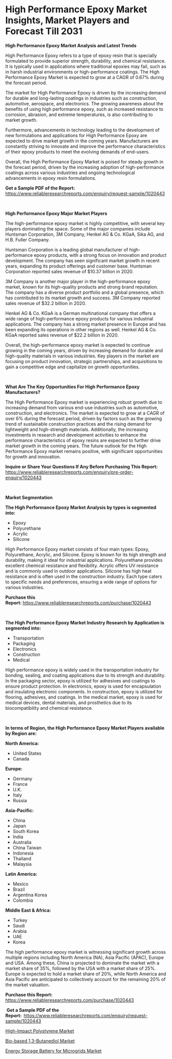 <p><h1>High Performance Epoxy Market Insights, Market Players and Forecast Till 2031</h1></p><p><strong>High Performance Epoxy Market Analysis and Latest Trends</strong></p>
<p><p>High Performance Epoxy refers to a type of epoxy resin that is specially formulated to provide superior strength, durability, and chemical resistance. It is typically used in applications where traditional epoxies may fail, such as in harsh industrial environments or high-performance coatings. The High Performance Epoxy Market is expected to grow at a CAGR of 0.67% during the forecast period.</p><p>The market for High Performance Epoxy is driven by the increasing demand for durable and long-lasting coatings in industries such as construction, automotive, aerospace, and electronics. The growing awareness about the benefits of using high performance epoxy, such as increased resistance to corrosion, abrasion, and extreme temperatures, is also contributing to market growth.</p><p>Furthermore, advancements in technology leading to the development of new formulations and applications for High Performance Epoxy are expected to drive market growth in the coming years. Manufacturers are constantly striving to innovate and improve the performance characteristics of their epoxy products to meet the evolving demands of end-users.</p><p>Overall, the High Performance Epoxy Market is poised for steady growth in the forecast period, driven by the increasing adoption of high-performance coatings across various industries and ongoing technological advancements in epoxy resin formulations.</p></p>
<p><strong>Get a Sample PDF of the Report:&nbsp;</strong> <a href="https://www.reliableresearchreports.com/enquiry/request-sample/1020443">https://www.reliableresearchreports.com/enquiry/request-sample/1020443</a></p>
<p>&nbsp;</p>
<p><strong>High Performance Epoxy Major Market Players</strong></p>
<p><p>The high-performance epoxy market is highly competitive, with several key players dominating the space. Some of the major companies include Huntsman Corporation, 3M Company, Henkel AG & Co. KGaA, Sika AG, and H.B. Fuller Company.</p><p>Huntsman Corporation is a leading global manufacturer of high-performance epoxy products, with a strong focus on innovation and product development. The company has seen significant market growth in recent years, expanding its product offerings and customer base. Huntsman Corporation reported sales revenue of $10.37 billion in 2020.</p><p>3M Company is another major player in the high-performance epoxy market, known for its high-quality products and strong brand reputation. The company has a diverse product portfolio and a global presence, which has contributed to its market growth and success. 3M Company reported sales revenue of $32.2 billion in 2020.</p><p>Henkel AG & Co. KGaA is a German multinational company that offers a wide range of high-performance epoxy products for various industrial applications. The company has a strong market presence in Europe and has been expanding its operations in other regions as well. Henkel AG & Co. KGaA reported sales revenue of $22.2 billion in 2020.</p><p>Overall, the high-performance epoxy market is expected to continue growing in the coming years, driven by increasing demand for durable and high-quality materials in various industries. Key players in the market are focusing on product innovation, strategic partnerships, and acquisitions to gain a competitive edge and capitalize on growth opportunities.</p></p>
<p>&nbsp;</p>
<p><strong>What Are The Key Opportunities For High Performance Epoxy Manufacturers?</strong></p>
<p><p>The High Performance Epoxy market is experiencing robust growth due to increasing demand from various end-use industries such as automotive, construction, and electronics. The market is expected to grow at a CAGR of over 6% during the forecast period, driven by factors such as the growing trend of sustainable construction practices and the rising demand for lightweight and high-strength materials. Additionally, the increasing investments in research and development activities to enhance the performance characteristics of epoxy resins are expected to further drive market growth in the coming years. The future outlook for the High Performance Epoxy market remains positive, with significant opportunities for growth and innovation.</p></p>
<p><strong>Inquire or Share Your Questions If Any Before Purchasing This Report:</strong> <a href="https://www.reliableresearchreports.com/enquiry/pre-order-enquiry/1020443">https://www.reliableresearchreports.com/enquiry/pre-order-enquiry/1020443</a></p>
<p>&nbsp;</p>
<p><strong>Market Segmentation</strong></p>
<p><strong>The High Performance Epoxy Market Analysis by types is segmented into:</strong></p>
<p><ul><li>Epoxy</li><li>Polyurethane</li><li>Acrylic</li><li>Silicone</li></ul></p>
<p><p>High Performance Epoxy market consists of four main types: Epoxy, Polyurethane, Acrylic, and Silicone. Epoxy is known for its high strength and durability, making it ideal for industrial applications. Polyurethane provides excellent chemical resistance and flexibility. Acrylic offers UV resistance and is commonly used in outdoor applications. Silicone has high heat resistance and is often used in the construction industry. Each type caters to specific needs and preferences, ensuring a wide range of options for various industries.</p></p>
<p><strong>Purchase this Report:&nbsp;</strong><a href="https://www.reliableresearchreports.com/purchase/1020443">https://www.reliableresearchreports.com/purchase/1020443</a></p>
<p>&nbsp;</p>
<p><strong>The High Performance Epoxy Market Industry Research by Application is segmented into:</strong></p>
<p><ul><li>Transportation</li><li>Packaging</li><li>Electronics</li><li>Construction</li><li>Medical</li></ul></p>
<p><p>High performance epoxy is widely used in the transportation industry for bonding, sealing, and coating applications due to its strength and durability. In the packaging sector, epoxy is utilized for adhesives and coatings to ensure product protection. In electronics, epoxy is used for encapsulation and insulating electronic components. In construction, epoxy is utilized for flooring, adhesives, and coatings. In the medical market, epoxy is used for medical devices, dental materials, and prosthetics due to its biocompatibility and chemical resistance.</p></p>
<p>&nbsp;</p>
<p><strong>In terms of Region, the High Performance Epoxy Market Players available by Region are:</strong></p>
<p>
    <p> <strong> North America: </strong>
        <ul>
            <li>United States</li>
            <li>Canada</li>
        </ul>
        </p> 
    <p> <strong> Europe: </strong>
        <ul>
            <li>Germany</li>
            <li>France</li>
            <li>U.K.</li>
            <li>Italy</li>
            <li>Russia</li>
        </ul>
        </p> 
    <p> <strong> Asia-Pacific: </strong>
        <ul>
            <li>China</li>
            <li>Japan</li>
            <li>South Korea</li>
            <li>India</li>
            <li>Australia</li>
            <li>China Taiwan</li>
            <li>Indonesia</li>
            <li>Thailand</li>
            <li>Malaysia</li>
        </ul>
        </p> 
    <p> <strong> Latin America: </strong>
        <ul>
            <li>Mexico</li>
            <li>Brazil</li>
            <li>Argentina Korea</li>
            <li>Colombia</li>
        </ul>
        </p> 
    <p> <strong> Middle East & Africa: </strong>
        <ul>
            <li>Turkey</li>
            <li>Saudi</li>
            <li>Arabia</li>
            <li>UAE</li>
            <li>Korea</li>
        </ul>
    </p>
    </p>
<p><p>The high performance epoxy market is witnessing significant growth across multiple regions including North America (NA), Asia Pacific (APAC), Europe and USA. Among these, China is projected to dominate the market with a market share of 35%, followed by the USA with a market share of 25%. Europe is expected to hold a market share of 20%, while North America and Asia Pacific are anticipated to collectively account for the remaining 20% of the market valuation.</p></p>
<p><strong>Purchase this Report: </strong><a href="https://www.reliableresearchreports.com/purchase/1020443">https://www.reliableresearchreports.com/purchase/1020443</a></p>
<p>&nbsp;<strong>Get a Sample PDF of the Report:&nbsp;&nbsp;</strong><a href="https://www.reliableresearchreports.com/enquiry/request-sample/1020443">https://www.reliableresearchreports.com/enquiry/request-sample/1020443</a></p>
<p><strong></strong></p>
<p><p><a href="https://view.publitas.com/reportprime-1/high-impact-polystyrene-market-dynamics-2023-2030-also-about-its-market-trends-projections-and-opportunities/">High-Impact Polystyrene Market</a></p><p><a href="https://view.publitas.com/reportprime-1/bio-based-13-butanediol-market-research-report-provides-thorough-industry-overview-which-offers-an-in-depth-analysis-of-product-trends-and-new-market-divisions/">Bio-based 1,3-Butanediol Market</a></p><p><a href="https://view.publitas.com/reportprime-1/energy-storage-battery-for-microgrids-market-research-report-provides-critical-insights-that-can-help-shape-business-development-and-investment-strategies/">Energy Storage Battery for Microgrids Market</a></p></p>